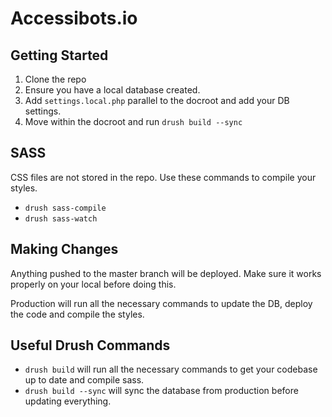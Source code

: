 # Accessibots.io
## Getting Started
1. Clone the repo
1. Ensure you have a local database created.
1. Add `settings.local.php` parallel to the docroot and add your DB settings.
1. Move within the docroot and run `drush build --sync`

## SASS
CSS files are not stored in the repo.  Use these commands to compile your
styles.

- `drush sass-compile`
- `drush sass-watch`

## Making Changes
Anything pushed to the master branch will be deployed.  Make sure it works
properly on your local before doing this.

Production will run all the necessary commands to update the DB, deploy the
code and compile the styles.

## Useful Drush Commands
- `drush build` will run all the necessary commands to get your codebase up to
date and compile sass.
- `drush build --sync` will sync the database from production before updating
everything.
